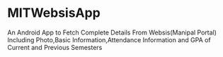 MITWebsisApp
============

An Android App to Fetch Complete Details From Websis(Manipal Portal) Including Photo,Basic Information,Attendance Information and GPA of Current and Previous Semesters